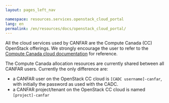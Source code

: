 ```yaml
---
layout: pages_left_nav

namespace: resources.services.openstack_cloud_portal
lang: en
permalink: /en/resources/docs/openstack_cloud_portal/
---
```



All the cloud services used by CANFAR are the Compute Canada (CC) OpenStack offerings.
We strongly encourage the user to refer to the [Compute Canada cloud documentation](https://docs.computecanada.ca/wiki/CC-Cloud) for reference.

The Compute Canada allocation resources are currently shared between all CANFAR users. Currently the only difference are:

* a CANFAR user on the OpenStack CC cloud is ```[CADC username]-canfar```, with initially the password as used with the CADC.
* a CANFAR project/tenant on the OpenStack CC cloud is named ```[project]-canfar```
